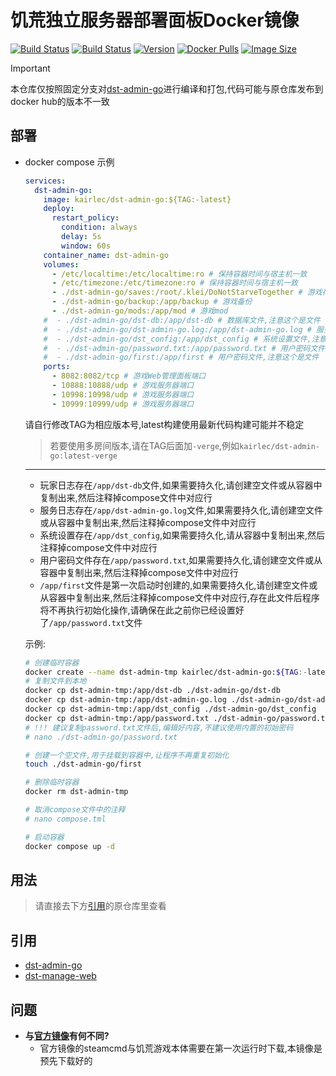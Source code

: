 # 饥荒独立服务器部署面板Docker镜像
[![Build Status](https://github.com/kairlec/dst-admin-go-docker/workflows/dst-admin-go/badge.svg)](https://github.com/kairlec/dst-admin-go-docker/actions)
[![Build Status](https://github.com/kairlec/dst-admin-go-docker/workflows/dst-admin-go-verge/badge.svg)](https://github.com/kairlec/dst-admin-go-docker/actions)
[![Version](https://img.shields.io/docker/v/kairlec/dst-admin-go/latest)](https://github.com/hujinbo23/dst-admin-go)
[![Docker Pulls](https://img.shields.io/docker/pulls/kairlec/dst-admin-go)](https://hub.docker.com/r/kairlec/dst-admin-go/)
[![Image Size](https://img.shields.io/docker/image-size/kairlec/dst-admin-go/latest)](https://hub.docker.com/r/kairlec/dst-admin-go/)

> [!IMPORTANT]  
> 本仓库仅按照固定分支对[dst-admin-go](https://github.com/carrot-hu23/dst-admin-go)进行编译和打包,代码可能与原仓库发布到docker hub的版本不一致


## 部署
- docker compose 示例
    ```yaml
    services:
      dst-admin-go:
        image: kairlec/dst-admin-go:${TAG:-latest}
        deploy:
          restart_policy:
            condition: always
            delay: 5s
            window: 60s
        container_name: dst-admin-go
        volumes:
          - /etc/localtime:/etc/localtime:ro # 保持容器时间与宿主机一致
          - /etc/timezone:/etc/timezone:ro # 保持容器时间与宿主机一致
          - ./dst-admin-go/saves:/root/.klei/DoNotStarveTogether # 游戏存档
          - ./dst-admin-go/backup:/app/backup # 游戏备份
          - ./dst-admin-go/mods:/app/mod # 游戏mod
        #  - ./dst-admin-go/dst-db:/app/dst-db # 数据库文件,注意这个是文件
        #  - ./dst-admin-go/dst-admin-go.log:/app/dst-admin-go.log # 服务日志文件,注意这个是文件
        #  - ./dst-admin-go/dst_config:/app/dst_config # 系统设置文件,注意这个是文件
        #  - ./dst-admin-go/password.txt:/app/password.txt # 用户密码文件,注意这个是文件
        #  - ./dst-admin-go/first:/app/first # 用户密码文件,注意这个是文件
        ports:
          - 8082:8082/tcp # 游戏Web管理面板端口
          - 10888:10888/udp # 游戏服务器端口
          - 10998:10998/udp # 游戏服务器端口
          - 10999:10999/udp # 游戏服务器端口
    ```
  请自行修改TAG为相应版本号,latest构建使用最新代码构建可能并不稳定

  > 若要使用多房间版本,请在TAG后面加`-verge`,例如`kairlec/dst-admin-go:latest-verge`
  
  ---
  - 玩家日志存在`/app/dst-db`文件,如果需要持久化,请创建空文件或从容器中复制出来,然后注释掉compose文件中对应行
  - 服务日志存在`/app/dst-admin-go.log`文件,如果需要持久化,请创建空文件或从容器中复制出来,然后注释掉compose文件中对应行
  - 系统设置存在`/app/dst_config`,如果需要持久化,请从容器中复制出来,然后注释掉compose文件中对应行
  - 用户密码文件存在`/app/password.txt`,如果需要持久化,请创建空文件或从容器中复制出来,然后注释掉compose文件中对应行
  - `/app/first`文件是第一次启动时创建的,如果需要持久化,请创建空文件或从容器中复制出来,然后注释掉compose文件中对应行,存在此文件后程序将不再执行初始化操作,请确保在此之前你已经设置好了`/app/password.txt`文件
  
  示例:
  ```bash
  # 创建临时容器
  docker create --name dst-admin-tmp kairlec/dst-admin-go:${TAG:-latest}
  # 复制文件到本地
  docker cp dst-admin-tmp:/app/dst-db ./dst-admin-go/dst-db
  docker cp dst-admin-tmp:/app/dst-admin-go.log ./dst-admin-go/dst-admin-go.log
  docker cp dst-admin-tmp:/app/dst_config ./dst-admin-go/dst_config
  docker cp dst-admin-tmp:/app/password.txt ./dst-admin-go/password.txt
  # !!! 建议复制password.txt文件后,编辑好内容,不建议使用内置的初始密码
  # nano ./dst-admin-go/password.txt

  # 创建一个空文件,用于挂载到容器中,让程序不再重复初始化
  touch ./dst-admin-go/first
  
  # 删除临时容器
  docker rm dst-admin-tmp
  
  # 取消compose文件中的注释
  # nano compose.tml
  
  # 启动容器
  docker compose up -d
  ```
## 用法
> 请直接去下方[引用](#引用)的原仓库里查看


## 引用
- [dst-admin-go](https://github.com/carrot-hu23/dst-admin-go)
- [dst-manage-web](https://github.com/carrot-hu23/dst-manage-web)

## 问题
- **与[官方镜像](https://hub.docker.com/r/carrot-hu23/dst-admin-go)有何不同?**
  - 官方镜像的steamcmd与饥荒游戏本体需要在第一次运行时下载,本镜像是预先下载好的
